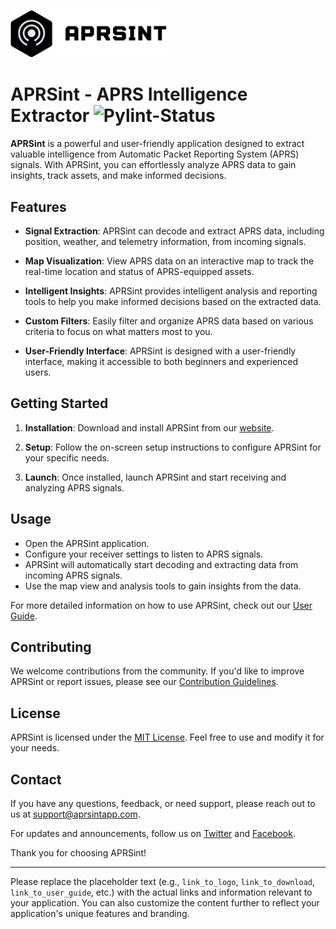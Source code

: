 <p align="left"> <img src="./media/logo.png" width="250px"/> </p>

# APRSint - APRS Intelligence Extractor ![Pylint-Status](https://github.com/Matzull/TFG/actions/workflows/pylint.yml/badge.svg?branch=master)

**APRSint** is a powerful and user-friendly application designed to extract valuable intelligence from Automatic Packet Reporting System (APRS) signals. With APRSint, you can effortlessly analyze APRS data to gain insights, track assets, and make informed decisions. 

## Features

- **Signal Extraction**: APRSint can decode and extract APRS data, including position, weather, and telemetry information, from incoming signals.

- **Map Visualization**: View APRS data on an interactive map to track the real-time location and status of APRS-equipped assets.

- **Intelligent Insights**: APRSint provides intelligent analysis and reporting tools to help you make informed decisions based on the extracted data.

- **Custom Filters**: Easily filter and organize APRS data based on various criteria to focus on what matters most to you.

- **User-Friendly Interface**: APRSint is designed with a user-friendly interface, making it accessible to both beginners and experienced users.

## Getting Started

1. **Installation**: Download and install APRSint from our [website](link_to_download).

2. **Setup**: Follow the on-screen setup instructions to configure APRSint for your specific needs.

3. **Launch**: Once installed, launch APRSint and start receiving and analyzing APRS signals.

## Usage

- Open the APRSint application.
- Configure your receiver settings to listen to APRS signals.
- APRSint will automatically start decoding and extracting data from incoming APRS signals.
- Use the map view and analysis tools to gain insights from the data.

For more detailed information on how to use APRSint, check out our [User Guide](link_to_user_guide).

## Contributing

We welcome contributions from the community. If you'd like to improve APRSint or report issues, please see our [Contribution Guidelines](link_to_contributing).

## License

APRSint is licensed under the [MIT License](link_to_license). Feel free to use and modify it for your needs.

## Contact

If you have any questions, feedback, or need support, please reach out to us at [support@aprsintapp.com](mailto:support@aprsintapp.com).

For updates and announcements, follow us on [Twitter](link_to_twitter) and [Facebook](link_to_facebook).

Thank you for choosing APRSint!

---

Please replace the placeholder text (e.g., `link_to_logo`, `link_to_download`, `link_to_user_guide`, etc.) with the actual links and information relevant to your application. You can also customize the content further to reflect your application's unique features and branding.
